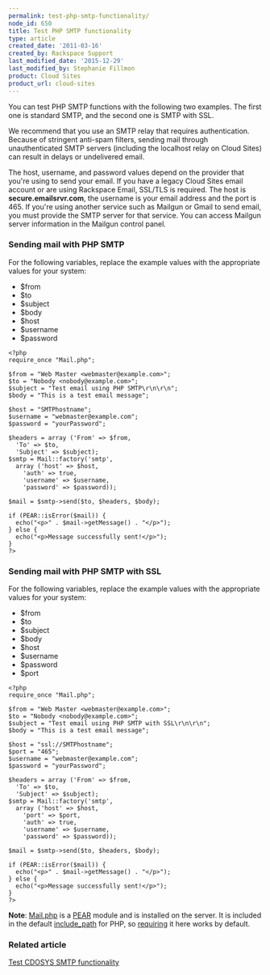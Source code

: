 ```yaml
---
permalink: test-php-smtp-functionality/
node_id: 650
title: Test PHP SMTP functionality
type: article
created_date: '2011-03-16'
created_by: Rackspace Support
last_modified_date: '2015-12-29'
last_modified_by: Stephanie Fillmon
product: Cloud Sites
product_url: cloud-sites
---
```


You can test PHP SMTP functions with the following two examples. The
first one is standard SMTP, and the second one is SMTP with SSL.

We recommend that you use an SMTP relay that requires authentication.
Because of stringent anti-spam filters, sending mail through
unauthenticated SMTP servers (including the localhost relay on Cloud
Sites) can result in delays or undelivered email.

The host, username, and password values depend on the provider that
you're using to send your email. If you have a legacy Cloud Sites email
account or are using Rackspace Email, SSL/TLS is required. The host is
**secure.emailsrvr.com**, the username is your email address and the port is 465. If
you're using another service such as Mailgun or Gmail to send email, you
must provide the SMTP server for that service. You can access Mailgun
server information in the Mailgun control panel.

### Sending mail with PHP SMTP

For the following variables, replace the example values with the
appropriate values for your system:

-   $from
-   $to
-   $subject
-   $body
-   $host
-   $username
-   $password
```
<?php
require_once "Mail.php";

$from = "Web Master <webmaster@example.com>";
$to = "Nobody <nobody@example.com>";
$subject = "Test email using PHP SMTP\r\n\r\n";
$body = "This is a test email message";

$host = "SMTPhostname";
$username = "webmaster@example.com";
$password = "yourPassword";

$headers = array ('From' => $from,
  'To' => $to,
  'Subject' => $subject);
$smtp = Mail::factory('smtp',
  array ('host' => $host,
    'auth' => true,
    'username' => $username,
    'password' => $password));

$mail = $smtp->send($to, $headers, $body);

if (PEAR::isError($mail)) {
  echo("<p>" . $mail->getMessage() . "</p>");
} else {
  echo("<p>Message successfully sent!</p>");
}
?>
```
### Sending mail with PHP SMTP with SSL

For the following variables, replace the example values with the
appropriate values for your system:

-   $from
-   $to
-   $subject
-   $body
-   $host
-   $username
-   $password
-   $port

```
<?php
require_once "Mail.php";

$from = "Web Master <webmaster@example.com>";
$to = "Nobody <nobody@example.com>";
$subject = "Test email using PHP SMTP with SSL\r\n\r\n";
$body = "This is a test email message";

$host = "ssl://SMTPhostname";
$port = "465";
$username = "webmaster@example.com";
$password = "yourPassword";

$headers = array ('From' => $from,
  'To' => $to,
  'Subject' => $subject);
$smtp = Mail::factory('smtp',
  array ('host' => $host,
    'port' => $port,
    'auth' => true,
    'username' => $username,
    'password' => $password));

$mail = $smtp->send($to, $headers, $body);

if (PEAR::isError($mail)) {
  echo("<p>" . $mail->getMessage() . "</p>");
} else {
  echo("<p>Message successfully sent!</p>");
}
?>
```
**Note**: [Mail.php](http://pear.php.net/package/Mail) is a [PEAR](http://pear.php.net/) module and is installed on the server. It is included in the default [include\_path](http://www.php.net/manual/en/ini.core.php) for PHP, so [requiring](http://php.net/manual/en/function.require.php) it here works by default.

### Related article

[Test CDOSYS SMTP functionality](/how-to/test-cdosys-smtp-functionality)
